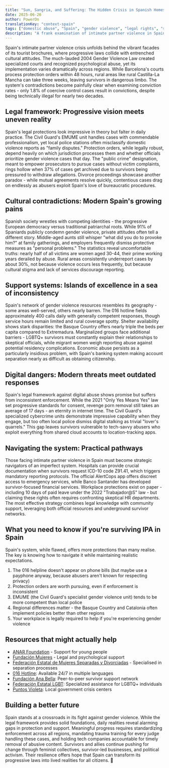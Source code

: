 ```yaml
---
title: "Sun, Sangria, and Suffering: The Hidden Crisis in Spanish Homes"
date: 2025-06-26
author: PowerOn
translationKey: "context-spain"
tags: ["domestic abuse", "Spain", "gender violence", "legal rights", "survivor support"]
description: "A frank examination of intimate partner violence in Spain, covering legal protections, cultural challenges, and survivor resources with measured wit."
---
```


Spain's intimate partner violence crisis unfolds behind the vibrant facades of its tourist brochures, where progressive laws collide with entrenched cultural attitudes. The much-lauded 2004 Gender Violence Law created specialized courts and recognized psychological abuse, yet its implementation varies dramatically across regions. While Barcelona's courts process protection orders within 48 hours, rural areas like rural Castilla-La Mancha can take three weeks, leaving survivors in dangerous limbo. The system's contradictions become painfully clear when examining conviction rates - only 1.8% of coercive control cases result in convictions, despite being technically illegal for nearly two decades.

## Legal framework: Progressive vision meets uneven reality  

Spain's legal protections look impressive in theory but falter in daily practice. The Civil Guard's EMUME unit handles cases with commendable professionalism, yet local police stations often misclassify domestic violence reports as "family disputes." Protection orders, while legally robust, depend heavily on which jurisdiction processes them and whether officials prioritize gender violence cases that day. The "public crime" designation, meant to empower prosecutors to pursue cases without victim complaints, rings hollow when 37% of cases get archived due to survivors being pressured to withdraw allegations. Divorce proceedings showcase another paradox - while mutual agreements resolve quickly, contentious cases drag on endlessly as abusers exploit Spain's love of bureaucratic procedures.

## Cultural contradictions: Modern Spain's growing pains  

Spanish society wrestles with competing identities - the progressive European democracy versus traditional patriarchal roots. While 91% of Spaniards publicly condemn gender violence, private attitudes often tell a different story. Middle-aged aunts still whisper "what did you do to provoke him?" at family gatherings, and employers frequently dismiss protective measures as "personal problems." The statistics reveal uncomfortable truths: nearly half of all victims are women aged 30-44, their prime working years derailed by abuse. Rural areas consistently underreport cases by about 30%, not because violence occurs less frequently, but because cultural stigma and lack of services discourage reporting.

## Support systems: Islands of excellence in a sea of inconsistency  

Spain's network of gender violence resources resembles its geography - some areas well-served, others nearly barren. The 016 hotline fields approximately 400 calls daily with generally competent responses, though service hours remain limited and rural coverage spotty. Shelter availability shows stark disparities: the Basque Country offers nearly triple the beds per capita compared to Extremadura. Marginalized groups face additional barriers - LGBTQ+ survivors must constantly explain their relationships to skeptical officials, while migrant women weigh reporting abuse against potential residency complications. Economic abuse persists as a particularly insidious problem, with Spain's banking system making account separation nearly as difficult as obtaining citizenship.

## Digital dangers: Modern threats meet outdated responses  

Spain's legal framework against digital abuse shows promise but suffers from inconsistent enforcement. While the 2021 
"Only Yes Means Yes" law set progressive standards for consent, revenge porn removal still takes an average of 17 
days - an eternity in internet time. The Civil Guard's specialized cybercrime units demonstrate impressive capability 
when they engage, but too often local police dismiss digital stalking as trivial "lover's quarrels." This gap leaves 
survivors vulnerable to tech-savvy abusers who exploit everything from shared cloud accounts to location-tracking apps.

## Navigating the system: Practical pathways  

Those facing intimate partner violence in Spain must become strategic navigators of an imperfect system. Hospitals 
can provide crucial documentation when survivors request ICD-10 code Z91.41, which triggers mandatory reporting 
protocols. The official AlertCops app offers discreet access to emergency services, while Banco Santander has 
developed survivor-focused financial services. Workplace protections exist on paper - including 10 days of paid 
leave under the 2022 "Trabajador@S" law - but claiming these rights often requires confronting skeptical HR 
departments. The most effective strategy combines legal knowledge with community support, leveraging both official 
resources and underground survivor networks.

## What you need to know if you're surviving IPA in Spain

Spain's system, while flawed, offers more protections than many realise. The key is knowing how to navigate it while 
maintaining realistic expectations.

1. The 016 helpline doesn't appear on phone bills (but maybe use a payphone anyway, because abusers aren't known for respecting privacy)
2. Protection orders are worth pursuing, even if enforcement is inconsistent
3. EMUME (the Civil Guard's specialist gender violence unit) tends to be more competent than local police
4. Regional differences matter - the Basque Country and Catalonia often implement policies better than other regions
5. Your workplace is legally required to help if you're experiencing gender violence

## Resources that might actually help

- [ANAR Foundation](https://www.anar.org/) - Support for young people
- [Fundación Mujeres](https://www.fundacionmujeres.es/) - Legal and psychological support
- [Federación Estatal de Mujeres Separadas y Divorciadas](https://www.separadasydivorciadas.org/) - Specialised in separation processes
- [016 Hotline](https://violenciagenero.igualdad.gob.es/): Available 24/7 in multiple languages  
- [Fundación Ana Bella](https://www.fundacionanabella.org/): Peer-to-peer survivor support network  
- [Federación Estatal LGBT](https://felgtbi.org/): Specialized assistance for LGBTQ+ individuals  
- [Puntos Violeta](https://violenciagenero.igualdad.gob.es/): Local government crisis centers  

## Building a better future  

Spain stands at a crossroads in its fight against gender violence. While the legal framework provides solid 
foundations, daily realities reveal alarming gaps in protection and support. Meaningful progress requires 
standardizing enforcement across all regions, mandating trauma training for every judge handling these cases, 
and holding tech companies accountable for timely removal of abusive content. Survivors and allies continue 
pushing for change through feminist collectives, survivor-led businesses, and political activism. Their resilience 
offers hope that Spain can transform its progressive laws into lived realities for all citizens. 💜

